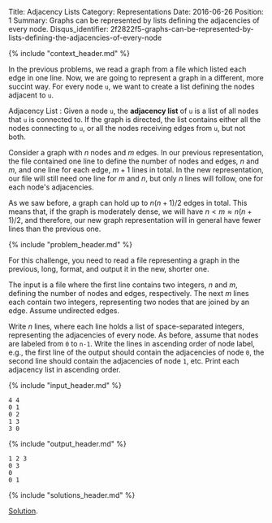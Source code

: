 Title: Adjacency Lists
Category: Representations
Date: 2016-06-26
Position: 1
Summary: Graphs can be represented by lists defining the adjacencies of every node.
Disqus_identifier: 2f2822f5-graphs-can-be-represented-by-lists-defining-the-adjacencies-of-every-node

{% include "context_header.md" %}

In the previous problems, we read a graph from a file which listed each
edge in one line. Now, we are going to represent a graph in a different,
more succint way. For every node `u`, we want to create a list defining the
nodes adjacent to `u`.

Adjacency List[](#adjacency-list)
: Given a node `u`, the **adjacency list** of `u` is a list of all nodes
that `u` is connected to. If the graph is directed, the list contains
either all the nodes connecting to `u`, or all the nodes receiving edges
from `u`, but not both.

Consider a graph with $n$ nodes and $m$ edges. In our previous
representation, the file contained one line to define the number of nodes
and edges, $n$ and $m$, and one line for each edge, $m + 1$ lines in
total. In the new representation, our file will still need one line for $m$
and $n$, but only $n$ lines will follow, one for each node's adjacencies.

As we saw before, a graph can hold up to $n(n+1)/2$ edges in total. This
means that, if the graph is moderately dense, we will have $n < m \approx
n(n+1)/2$, and therefore, our new graph representation will in general
have fewer lines than the previous one.

{% include "problem_header.md" %}

For this challenge, you need to read a file representing a graph in the
previous, long, format, and output it in the new, shorter one.

The input is a file where the first line contains two integers, $n$ and
$m$, defining the number of nodes and edges, respectively. The next $m$
lines each contain two integers, representing two nodes that are joined by
an edge. Assume undirected edges.

Write $n$ lines, where each line holds a list of space-separated integers,
representing the adjacencies of every node. As before, assume that nodes
are labeled from `0` to `n-1`. Write the lines in ascending order of node
label, e.g., the first line of the output should contain the adjacencies of
node `0`, the second line should contain the adjacencies of node `1`,
etc. Print each adjacency list in ascending order.

{% include "input_header.md" %}

```
4 4
0 1
0 2
1 3
3 0
```

{% include "output_header.md" %}

```
1 2 3
0 3
0
0 1
```

{% include "solutions_header.md" %}

[Solution](https://github.com/leotrs/erdos/blob/master/solutions/reprs/adjlist.py).
